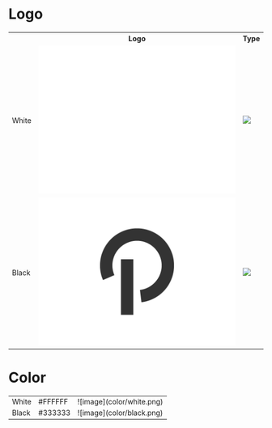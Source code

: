 Logo
===
<table>
  <tr>
    <th></th>
    <th>Logo</th>
    <th>Type</th>
  </tr>
  <tr>
    <td>White</td>
    <td>
      <a href="https://raw.githubusercontent.com/precursorapp/press/master/logo-white/logo.png">
        <img src="logo-white/logo.png"/>
      </a>
    </td>
    <td>
      <a href="https://raw.githubusercontent.com/precursorapp/press/master/type-white/logo.png">
        <img src="logo-white/type.png"/>
      </a>
    </td>
  </tr>
  <tr>
    <td>Black</td>
    <td>
      <a href="https://raw.githubusercontent.com/precursorapp/press/master/logo-black/logo.png">
        <img src="logo-black/logo.png"/>
      </a>
    </td>
    <td>
      <a href="https://raw.githubusercontent.com/precursorapp/press/master/type-black/logo.png">
        <img src="logo-black/type.png"/>
      </a>
    </td>
  </tr>
</table>

Color
===
<table>
  <tr>
    <td>White</td>
    <td>#FFFFFF</td>
    <td>![image](color/white.png)</td>
  </tr>
  <tr>
    <td>Black</td>
    <td>#333333</td>
    <td>![image](color/black.png)</td>
  </tr>
</table>
